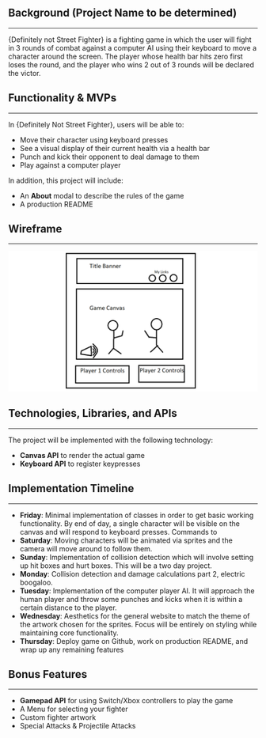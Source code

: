 Background (Project Name to be determined)
-
----
{Definitely not Street Fighter} is a fighting game in which the user will fight in 3 rounds of combat against a computer AI using their keyboard to move a character around the screen. The player whose health bar hits zero first loses the round, and the player who wins 2 out of 3 rounds will be declared the victor.


Functionality & MVPs
-
----
In {Definitely Not Street Fighter}, users will be able to:
- Move their character using keyboard presses
- See a visual display of their current health via a health bar
- Punch and kick their opponent to deal damage to them
- Play against a computer player

In addition, this project will include:
- An __About__ modal to describe the rules of the game
- A production README

Wireframe
-
----
![wireframe](./assets/images/streetfighter.png)

Technologies, Libraries, and APIs
-
----
The project will be implemented with the following technology:
- __Canvas API__ to render the actual game
- __Keyboard API__ to register keypresses

Implementation Timeline
-
----
- __Friday__: Minimal implementation of classes in order to get basic working functionality. By end of day, a single character will be visible on the canvas and will respond to keyboard presses. Commands to
- __Saturday__: Moving characters will be animated via sprites and the camera will move around to follow them.
- __Sunday__: Implementation of collision detection which will involve setting up hit boxes and hurt boxes. This will be a two day project.
- __Monday__: Collision detection and damage calculations part 2, electric boogaloo.
- __Tuesday__: Implementation of the computer player AI. It will approach the human player and throw some punches and kicks when it is within a certain distance to the player.
- __Wednesday__: Aesthetics for the general website to match the theme of the artwork chosen for the sprites. Focus will be entirely on styling while maintaining core functionality.
- __Thursday__: Deploy game on Github, work on production README, and wrap up any remaining features

Bonus Features
-
----
- __Gamepad API__ for using Switch/Xbox controllers to play the game
- A Menu for selecting your fighter
- Custom fighter artwork
- Special Attacks & Projectile Attacks
